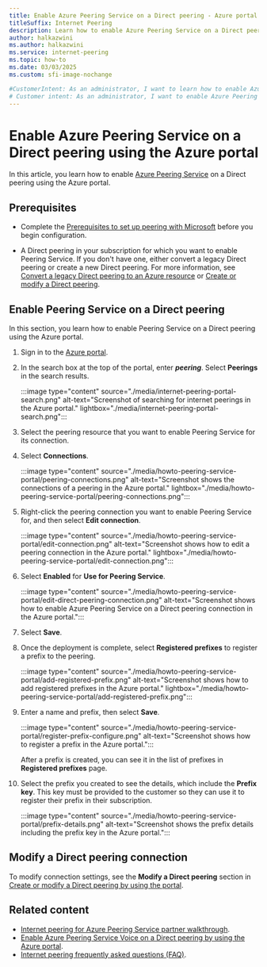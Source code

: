 ```yaml
---
title: Enable Azure Peering Service on a Direct peering - Azure portal
titleSuffix: Internet Peering
description: Learn how to enable Azure Peering Service on a Direct peering using the Azure portal.
author: halkazwini
ms.author: halkazwini
ms.service: internet-peering
ms.topic: how-to
ms.date: 03/03/2025
ms.custom: sfi-image-nochange

#CustomerIntent: As an administrator, I want to learn how to enable Azure Peering Service on a Direct peering using the Azure portal so I can manage my Direct peerings.
# Customer intent: As an administrator, I want to enable Azure Peering Service on a Direct peering, so that I can configure and manage my peering connections effectively through the portal.
---
```


# Enable Azure Peering Service on a Direct peering using the Azure portal

In this article, you learn how to enable [Azure Peering Service](../peering-service/about.md) on a Direct peering using the Azure portal. 

## Prerequisites

- Complete the [Prerequisites to set up peering with Microsoft](prerequisites.md) before you begin configuration.

- A Direct peering in your subscription for which you want to enable Peering Service. If you don't have one, either convert a legacy Direct peering or create a new Direct peering. For more information, see [Convert a legacy Direct peering to an Azure resource](howto-legacy-direct-portal.md) or [Create or modify a Direct peering](howto-direct-portal.md).

## Enable Peering Service on a Direct peering

In this section, you learn how to enable Peering Service on a Direct peering using the Azure portal.

1. Sign in to the [Azure portal](https://portal.azure.com).

1. In the search box at the top of the portal, enter ***peering***. Select **Peerings** in the search results.

    :::image type="content" source="./media/internet-peering-portal-search.png" alt-text="Screenshot of searching for internet peerings in the Azure portal." lightbox="./media/internet-peering-portal-search.png":::

1. Select the peering resource that you want to enable Peering Service for its connection.

1. Select **Connections**.

    :::image type="content" source="./media/howto-peering-service-portal/peering-connections.png" alt-text="Screenshot shows the connections of a peering in the Azure portal." lightbox="./media/howto-peering-service-portal/peering-connections.png":::

1. Right-click the peering connection you want to enable Peering Service for, and then select **Edit connection**.

    :::image type="content" source="./media/howto-peering-service-portal/edit-connection.png" alt-text="Screenshot shows how to edit a peering connection in the Azure portal." lightbox="./media/howto-peering-service-portal/edit-connection.png":::

1. Select **Enabled** for **Use for Peering Service**.

    :::image type="content" source="./media/howto-peering-service-portal/edit-direct-peering-connection.png" alt-text="Screenshot shows how to enable Azure Peering Service on a Direct peering connection in the Azure portal.":::

1. Select **Save**.

1. Once the deployment is complete, select **Registered prefixes** to register a prefix to the peering.

    :::image type="content" source="./media/howto-peering-service-portal/add-registered-prefix.png" alt-text="Screenshot shows how to add registered prefixes in the Azure portal." lightbox="./media/howto-peering-service-portal/add-registered-prefix.png":::

1. Enter a name and prefix, then select **Save**.

    :::image type="content" source="./media/howto-peering-service-portal/register-prefix-configure.png" alt-text="Screenshot shows how to register a prefix in the Azure portal.":::
   
    After a prefix is created, you can see it in the list of prefixes in **Registered prefixes** page.

1. Select the prefix you created to see the details, which include the **Prefix key**. This key must be provided to the customer so they can use it to register their prefix in their subscription.

    :::image type="content" source="./media/howto-peering-service-portal/prefix-details.png" alt-text="Screenshot shows the prefix details including the prefix key in the Azure portal.":::

## Modify a Direct peering connection

To modify connection settings, see the **Modify a Direct peering** section in [Create or modify a Direct peering by using the portal](howto-direct-portal.md).

## Related content

- [Internet peering for Azure Peering Service partner walkthrough](walkthrough-peering-service-all.md).
- [Enable Azure Peering Service Voice on a Direct peering by using the Azure portal](howto-peering-service-voice-portal.md).
- [Internet peering frequently asked questions (FAQ)](faqs.md).